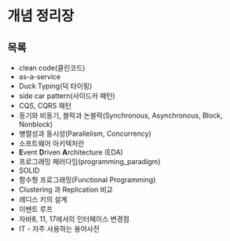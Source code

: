 # 개념 정리장

## 목록

- clean code(클린코드)
- as-a-service
- Duck Typing(덕 타이핑)
- side car pattern(사이드카 패턴)
- CQS, CQRS 패턴
- 동기와 비동기, 블락과 논블락(Synchronous, Asynchronous, Block, Nonblock)
- 병렬성과 동시성(Parallelism, Concurrency)
- 소프트웨어 아키텍처란
- **E**vent **D**riven **A**rchitecture (EDA)
- 프로그래밍 패러다임(programming_paradigm)
- SOLID
- 함수형 프로그래밍(Functional Programming)
- Clustering 과 Replication 비교
- 레디스 키의 설계
- 이벤트 루프
- 자바8, 11, 17에서의 인터페이스 변경점
- IT - 자주 사용하는 용어사전


